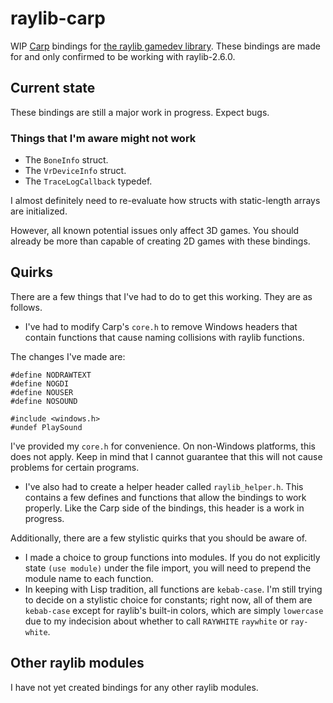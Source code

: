 # raylib-carp

WIP [Carp](https://github.com/carp-lang/Carp) bindings for [the raylib gamedev library](https://github.com/raysan5/raylib). These bindings are made for and only confirmed to be working with raylib-2.6.0.

## Current state

These bindings are still a major work in progress. Expect bugs.

### Things that I'm aware might not work

* The `BoneInfo` struct.
* The `VrDeviceInfo` struct.
* The `TraceLogCallback` typedef.

I almost definitely need to re-evaluate how structs with static-length arrays are initialized.

However, all known potential issues only affect 3D games. You should already be more than capable of creating 2D games with these bindings.

## Quirks

There are a few things that I've had to do to get this working. They are as follows.

  * I've had to modify Carp's `core.h` to remove Windows headers that contain functions that cause naming collisions with raylib functions.

  The changes I've made are:
  ```
  #define NODRAWTEXT
  #define NOGDI
  #define NOUSER
  #define NOSOUND

  #include <windows.h>
  #undef PlaySound
  ```

  I've provided my `core.h` for convenience. On non-Windows platforms, this does not apply. Keep in mind that I cannot guarantee that this will not cause problems for certain programs.
  * I've also had to create a helper header called `raylib_helper.h`. This contains a few defines and functions that allow the bindings to work properly. Like the Carp side of the bindings, this header is a work in progress.

Additionally, there are a few stylistic quirks that you should be aware of.

  * I made a choice to group functions into modules. If you do not explicitly state `(use module)` under the file import, you will need to prepend the module name to each function.
  * In keeping with Lisp tradition, all functions are `kebab-case`. I'm still trying to decide on a stylistic choice for constants; right now, all of them are `kebab-case` except for raylib's built-in colors, which are simply `lowercase` due to my indecision about whether to call `RAYWHITE` `raywhite` or `ray-white`.

## Other raylib modules

I have not yet created bindings for any other raylib modules.